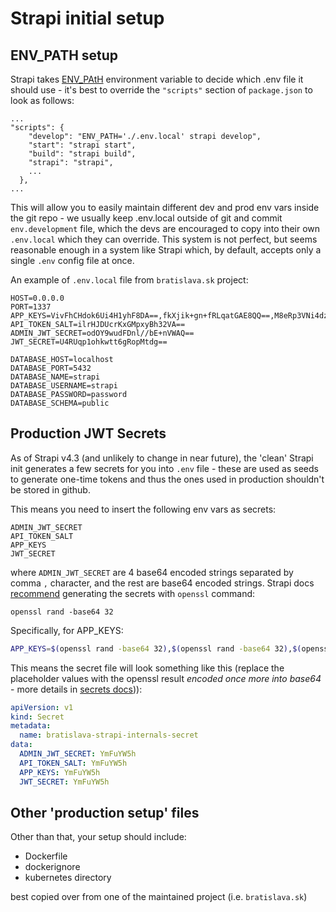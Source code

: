 #  Strapi initial setup

## ENV_PATH setup

Strapi takes [ENV_PAtH](https://docs.strapi.io/developer-docs/latest/setup-deployment-guides/configurations/optional/environment.html#strapi-s-environment-variables) environment variable to decide which .env file it should use - it's best to override the `"scripts"` section of `package.json` to look as follows:

```
...
"scripts": {
    "develop": "ENV_PATH='./.env.local' strapi develop",
    "start": "strapi start",
    "build": "strapi build",
    "strapi": "strapi",
    ...
  },
...
```

This will allow you to easily maintain different dev and prod env vars inside the git repo - we usually keep .env.local outside of git and commit `env.development` file, which the devs are encouraged to copy into their own `.env.local` which they can override. This system is not perfect, but seems reasonable enough in a system like Strapi which, by default, accepts only a single `.env` config file at once.

An example of `.env.local` file from `bratislava.sk` project:

```
HOST=0.0.0.0
PORT=1337
APP_KEYS=VivFhCHdok6Ui4H1yhF8DA==,fkXjik+gn+fRLqatGAE8QQ==,M8eRp3VNi4dzdfHOTBlT7w==,PODWh8urxrSZKWXWxiEV3w==
API_TOKEN_SALT=ilrHJDUcrKxGMpxyBh32VA==
ADMIN_JWT_SECRET=odOY9wudFDnl//bE+nVWAQ==
JWT_SECRET=U4RUqp1ohkwtt6gRopMtdg==

DATABASE_HOST=localhost
DATABASE_PORT=5432
DATABASE_NAME=strapi
DATABASE_USERNAME=strapi
DATABASE_PASSWORD=password
DATABASE_SCHEMA=public
```

## Production JWT Secrets

As of Strapi v4.3 (and unlikely to change in near future), the 'clean' Strapi init generates a few secrets for you into `.env` file - these are used as seeds to generate one-time tokens and thus the ones used in production shouldn't be stored in github.

This means you need to insert the following env vars as secrets:

```
ADMIN_JWT_SECRET
API_TOKEN_SALT
APP_KEYS
JWT_SECRET
```

where `ADMIN_JWT_SECRET` are 4 base64 encoded strings separated by comma `,` character, and the rest are base64 encoded strings. Strapi docs [recommend](https://docs.strapi.io/developer-docs/latest/setup-deployment-guides/deployment/hosting-guides/heroku.html) generating the secrets with `openssl` command:

`openssl rand -base64 32`

Specifically, for APP_KEYS:

```bash
APP_KEYS=$(openssl rand -base64 32),$(openssl rand -base64 32),$(openssl rand -base64 32),$(openssl rand -base64 32)
```

This means the secret file will look something like this (replace the placeholder values with the openssl result *encoded once more into base64* - more details in [secrets docs](../deployment-and-infrastructure/env-vars-and-secrets.md))):

```yml
apiVersion: v1
kind: Secret
metadata:
  name: bratislava-strapi-internals-secret
data:
  ADMIN_JWT_SECRET: YmFuYW5h
  API_TOKEN_SALT: YmFuYW5h
  APP_KEYS: YmFuYW5h
  JWT_SECRET: YmFuYW5h
```

## Other 'production setup' files

Other than that, your setup should include:

- Dockerfile
- dockerignore
- kubernetes directory

best copied over from one of the maintained project (i.e. `bratislava.sk`)